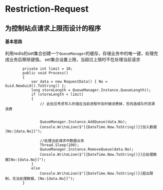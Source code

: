 # Restriction-Request

## 为控制站点请求上限而设计的程序

#### 基本思路
利用redis的set集合创建一个```QueueManager```的缓存，存储业务中的唯一键，处理完成业务后移除键值。
set集合设置上限，当超过上限时不在处理当前请求

```
        private int limit = 10;
        public void Process()
        {
            var data = new RequestData() { No = Guid.NewGuid().ToString() };
            long storeLength = QueueManager.Instance.QueueLength();
            if (storeLength < limit)
            {
                // 此处应考虑写入的值在当前进程中及时被消费掉，否则造成队列资源浪费


                QueueManager.Instance.AddQueue(data.No);
                Console.WriteLine($"[{DateTime.Now.ToString()}]加入数据[No:{data.No}]");

                //处理当前请求中数据业务 
                Thread.Sleep(100);
                QueueManager.Instance.RemoveQueue(data.No);
                Console.WriteLine($"[{DateTime.Now.ToString()}]已处理数据[No:{data.No}]");
            }
            else
                Console.WriteLine($"[{DateTime.Now.ToString()}]超出限制，无法处理数据，[No:{data.No}]");
        }

```
